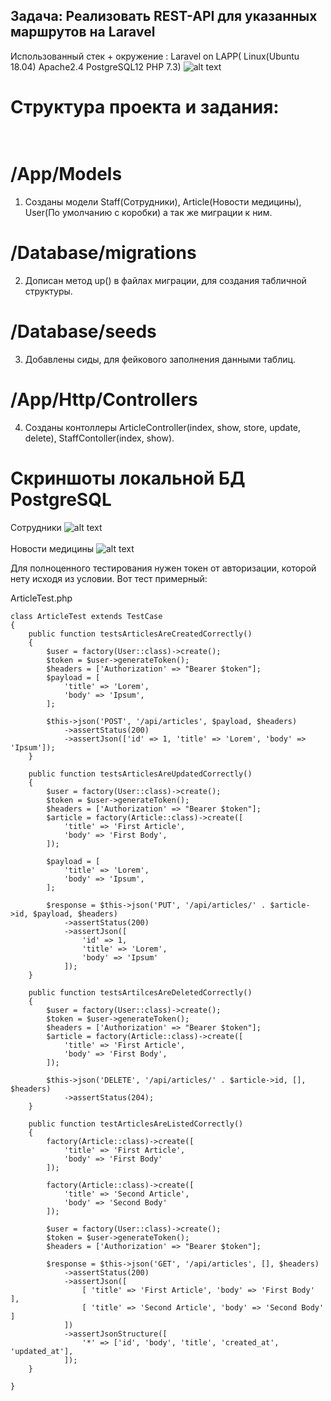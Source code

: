 ## Задача: Реализовать REST-API для указанных маршрутов на Laravel
 Использованный стек + окружение : Laravel on LAPP( Linux(Ubuntu 18.04) Apache2.4 PostgreSQL12 PHP 7.3)
![alt text](https://www.skinait.com/software-infraestructura/cms/clientes/skina2018/img/linux-apache-php-postgresql.svg)

# Структура проекта и задания:<br><br>
# /App/Models
1) Созданы модели Staff(Сотрудники), Article(Новости медицины), User(По умолчанию с коробки) а так же миграции к ним.<br> 
# /Database/migrations 
2) Дописан метод up() в файлах миграции, для создания табличной структуры.  <br>
# /Database/seeds
3) Добавлены сиды, для фейкового заполнения данными таблиц.<br>
# /App/Http/Controllers
4) Созданы контоллеры ArticleController(index, show, store, update, delete), StaffContoller(index, show).

# Скриншоты локальной БД PostgreSQL <br>

  Сотрудники
![alt text](https://sun9-24.userapi.com/Wqfe1ygim_8GysCbCQWnqRozwrPRLPXDDcHHBg/2kY3SH22Dvs.jpg)
<br><br>
  Новости медицины
![alt text](https://sun9-24.userapi.com/Wqfe1ygim_8GysCbCQWnqRozwrPRLPXDDcHHBg/2kY3SH22Dvs.jpg)





Для полноценного тестирования нужен токен от авторизации, которой нету исходя из условии. Вот тест примерный: <br>

ArticleTest.php <br>
```
class ArticleTest extends TestCase
{
    public function testsArticlesAreCreatedCorrectly()
    {
        $user = factory(User::class)->create();
        $token = $user->generateToken();
        $headers = ['Authorization' => "Bearer $token"];
        $payload = [
            'title' => 'Lorem',
            'body' => 'Ipsum',
        ];

        $this->json('POST', '/api/articles', $payload, $headers)
            ->assertStatus(200)
            ->assertJson(['id' => 1, 'title' => 'Lorem', 'body' => 'Ipsum']);
    }

    public function testsArticlesAreUpdatedCorrectly()
    {
        $user = factory(User::class)->create();
        $token = $user->generateToken();
        $headers = ['Authorization' => "Bearer $token"];
        $article = factory(Article::class)->create([
            'title' => 'First Article',
            'body' => 'First Body',
        ]);

        $payload = [
            'title' => 'Lorem',
            'body' => 'Ipsum',
        ];

        $response = $this->json('PUT', '/api/articles/' . $article->id, $payload, $headers)
            ->assertStatus(200)
            ->assertJson([ 
                'id' => 1, 
                'title' => 'Lorem', 
                'body' => 'Ipsum' 
            ]);
    }

    public function testsArtilcesAreDeletedCorrectly()
    {
        $user = factory(User::class)->create();
        $token = $user->generateToken();
        $headers = ['Authorization' => "Bearer $token"];
        $article = factory(Article::class)->create([
            'title' => 'First Article',
            'body' => 'First Body',
        ]);

        $this->json('DELETE', '/api/articles/' . $article->id, [], $headers)
            ->assertStatus(204);
    }

    public function testArticlesAreListedCorrectly()
    {
        factory(Article::class)->create([
            'title' => 'First Article',
            'body' => 'First Body'
        ]);

        factory(Article::class)->create([
            'title' => 'Second Article',
            'body' => 'Second Body'
        ]);

        $user = factory(User::class)->create();
        $token = $user->generateToken();
        $headers = ['Authorization' => "Bearer $token"];

        $response = $this->json('GET', '/api/articles', [], $headers)
            ->assertStatus(200)
            ->assertJson([
                [ 'title' => 'First Article', 'body' => 'First Body' ],
                [ 'title' => 'Second Article', 'body' => 'Second Body' ]
            ])
            ->assertJsonStructure([
                '*' => ['id', 'body', 'title', 'created_at', 'updated_at'],
            ]);
    }

}

```

